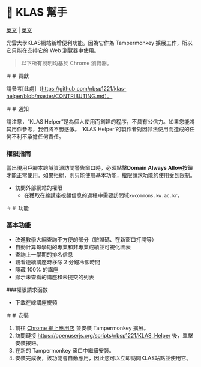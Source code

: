 # 🎠 KLAS 幫手

[英文](https://github.com/nbsp1221/klas-helper) | [英文](https://github.com/nbsp1221/klas-helper/blob/master/README-EN.md)

光雲大學KLAS網站新增便利功能。因為它作為 Tampermonkey 擴展工作，所以它只能在支持它的 Web 瀏覽器中使用。

> 以下所有說明均基於 Chrome 瀏覽器。

＃＃ 貢獻

請參考[此處]（https://github.com/nbsp1221/klas-helper/blob/master/CONTRIBUTING.md）。

＃＃ 通知

請注意，“KLAS Helper”是為個人使用而創建的程序，不具有公信力。如果您能將其用作參考，我們將不勝感激。 'KLAS Helper'的製作者對因非法使用而造成的任何不利不承擔任何責任。

### 權限指南

當出現用戶腳本跨域資源訪問警告窗口時，必須點擊**Domain Always Allow**按鈕才能正常使用。如果拒絕，則只能使用基本功能，權限請求功能的使用受到限制。

* 訪問外部網站的權限
  - 在獲取在線講座視頻信息的過程中需要訪問域`kwcommons.kw.ac.kr`。

＃＃ 功能

### 基本功能

* 改進教學大綱查詢不方便的部分（驗證碼、在新窗口打開等）
* 自動計算每學期的專業和非專業成績並可視化圖表
* 查詢上一學期的排名信息
* 觀看連續講座時移除 2 分鐘冷卻時間
* 隱藏 100% 的講座
* 顯示未查看的講座和未提交的列表

###權限請求函數

* 下載在線講座視頻

＃＃ 安裝

1. 前往 [Chrome 網上應用店](https://chrome.google.com/webstore/search/tampermonkey) 並安裝 Tampermonkey 擴展。
2. 訪問鏈接 https://openuserjs.org/scripts/nbsp1221/KLAS_Helper 後，單擊安裝按鈕。
3. 在新的 Tampermonkey 窗口中繼續安裝。
4. 安裝完成後，該功能會自動應用，因此您可以立即訪問KLAS站點並使用它。
